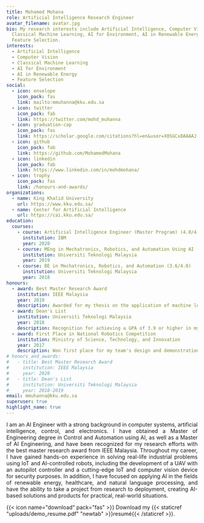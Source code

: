 ```yaml
---
title: Mohamed Mohana
role: Artificial Intelligence Research Engineer
avatar_filename: avatar.jpg
bio: My research interests include Artificial Intelligence, Computer Vision,
  Classical Machine Learning, AI for Environment, AI in Renewable Energy,
  Feature Selection.
interests:
  - Artificial Intelligence
  - Computer Vision
  - Classical Machine Learning
  - AI for Environment
  - AI in Renewable Energy
  - Feature Selection
social:
  - icon: envelope
    icon_pack: fas
    link: mailto:mmuhanna@kku.edu.sa
  - icon: twitter
    icon_pack: fab
    link: https://twitter.com/mohd_muhanna
  - icon: graduation-cap
    icon_pack: fas
    link: https://scholar.google.com/citations?hl=en&user=X0SGCx8AAAAJ
  - icon: github
    icon_pack: fab
    link: https://github.com/MohamedMohana
  - icon: linkedin
    icon_pack: fab
    link: https://www.linkedin.com/in/mohdmohana/
  - icon: trophy
    icon_pack: fas
    link: /honours-and-awards/
organizations:
  - name: King Khalid University
    url: https://www.kku.edu.sa/
  - name: Center for Artificial Intelligence
    url: https://cai.kku.edu.sa/
education:
  courses:
    - course: Artificial Intelligence Engineer (Master Program) (4.0/4.0)
      institution: IBM
      year: 2020
    - course: MEng in Mechatronics, Robotics, and Automation Using AI (3.9/4.0)
      institution: Universiti Teknologi Malaysia
      year: 2019
    - course: BE in Mechatronics, Robotics, and Automation (3.6/4.0)
      institution: Universiti Teknologi Malaysia
      year: 2018
honours:
  - award: Best Master Research Award
    institution: IEEE Malaysia
    year: 2019
    description: Awarded for my thesis on the application of machine learning in industrial control systems.
  - award: Dean's List
    institution: Universiti Teknologi Malaysia
    year: 2018
    description: Recognition for achieving a GPA of 3.9 or higher in my coursework.
  - award: First Place in National Robotics Competition
    institution: Ministry of Science, Technology, and Innovation
    year: 2017
    description: Won first place for my team's design and demonstration of a humanoid robot.
# honors_and_awards:
#   - title: Best Master Research Award
#     institution: IEEE Malaysia
#     year: 2020
#   - title: Dean's List
#     institution: Universiti Teknologi Malaysia
#     year: 2018-2019
email: mmuhanna@kku.edu.sa
superuser: true
highlight_name: true
---
```


<p align="justify">
I am an AI Engineer with a strong background in computer systems, artificial intelligence, control, and electronics. I have obtained a Master of Engineering degree in Control and Automation using AI, as well as a Master of AI Engineering, and have been recognized for my research efforts with the best master research award from IEEE Malaysia. Throughout my career, I have gained hands-on experience in solving real-life industrial problems using IoT and AI-controlled robots, including the development of a UAV with an autopilot controller and a cutting-edge IoT and computer vision device for security purposes. In addition, I have focused on applying AI in the fields of renewable energy, healthcare, and natural language processing, and have the ability to take a project from research to deployment, creating AI-based solutions and products for practical, real-world situations.
</p>

{{< icon name="download" pack="fas" >}} Download my {{< staticref "uploads/demo_resume.pdf" "newtab" >}}resumé{{< /staticref >}}.


